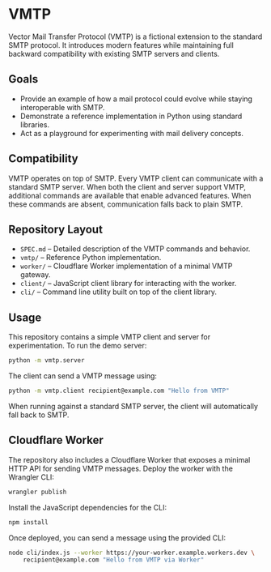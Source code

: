 # VMTP

Vector Mail Transfer Protocol (VMTP) is a fictional extension to the standard SMTP protocol. It introduces modern features while maintaining full backward compatibility with existing SMTP servers and clients.

## Goals

* Provide an example of how a mail protocol could evolve while staying interoperable with SMTP.
* Demonstrate a reference implementation in Python using standard libraries.
* Act as a playground for experimenting with mail delivery concepts.

## Compatibility

VMTP operates on top of SMTP. Every VMTP client can communicate with a standard SMTP server. When both the client and server support VMTP, additional commands are available that enable advanced features. When these commands are absent, communication falls back to plain SMTP.

## Repository Layout

* `SPEC.md` – Detailed description of the VMTP commands and behavior.
* `vmtp/` – Reference Python implementation.
* `worker/` – Cloudflare Worker implementation of a minimal VMTP gateway.
* `client/` – JavaScript client library for interacting with the worker.
* `cli/` – Command line utility built on top of the client library.

## Usage

This repository contains a simple VMTP client and server for experimentation. To run the demo server:

```bash
python -m vmtp.server
```

The client can send a VMTP message using:

```bash
python -m vmtp.client recipient@example.com "Hello from VMTP"
```

When running against a standard SMTP server, the client will automatically fall back to SMTP.

## Cloudflare Worker

The repository also includes a Cloudflare Worker that exposes a minimal HTTP API for sending VMTP messages. Deploy the worker with the Wrangler CLI:

```bash
wrangler publish
```

Install the JavaScript dependencies for the CLI:

```bash
npm install
```

Once deployed, you can send a message using the provided CLI:

```bash
node cli/index.js --worker https://your-worker.example.workers.dev \
    recipient@example.com "Hello from VMTP via Worker"
```

